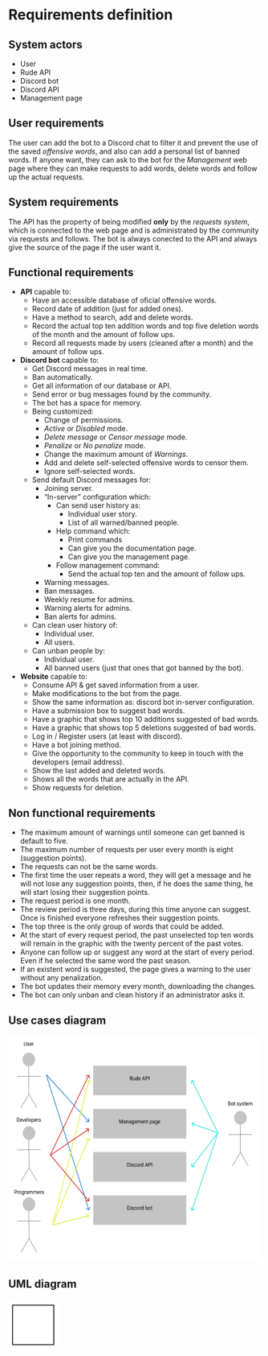 # Requirements definition

## System actors

- User
- Rude API
- Discord bot
- Discord API
- Management page

## User requirements

The user can add the bot to a Discord chat to filter it and prevent the use of the saved *offensive words*, and also can add a personal list of banned words. If anyone want, they can ask to the bot for the *Management* web page where they can make requests to add words, delete words and follow up the actual requests.   

## System requirements

The API has the property of being modified **only** by the *requests system*, which is connected to the web page and is administrated by the community via requests and follows. The bot is always conected to the API and always give the source of the page if the user want it.

## Functional requirements

- **API** capable to:
    - Have an accessible database of oficial offensive words.
    - Record date of addition (just for added ones).
    - Have a method to search, add and delete words.
    - Record the actual top ten addition words and top five deletion words of the month and the amount of follow ups.
    - Record all requests made by users (cleaned after a month) and the amount of follow ups.
- **Discord bot** capable to:
    - Get Discord messages in real time.
    - Ban automatically.
    - Get all information of our database or API.
    - Send error or bug messages found by the community.
    - The bot has a space for memory.
    - Being customized:
        - Change of permissions.
        - *Active* or *Disabled* mode.
        - *Delete message* or *Censor message* mode.
        - *Penalize* or *No penalize* mode. 
        - Change the maximum amount of *Warnings*.
        - Add and delete self-selected offensive words to censor them.
        - Ignore self-selected words.
    - Send default Discord messages for:
        - Joining server.
        - “In-server” configuration which:
            - Can send user history as:
                - Individual user story.
                - List of all warned/banned people.
            -   Help command which:
                - Print commands
                - Can give you the documentation page.
                - Can give you the management page.
            - Follow management command:
                - Send the actual top ten and the amount of follow ups.
        - Warning messages.
        - Ban messages.
        - Weekly resume for admins.
        - Warning alerts for admins.
        - Ban alerts for admins.
    - Can clean user history of:
        - Individual user.
        - All users.
    - Can unban people by:
        - Individual user.
        - All banned users (just that ones that got banned by the bot).
- **Website** capable to:
    - Consume API & get saved information from a user.
    - Make modifications to the bot from the page.
    - Show the same information as: discord bot in-server configuration.
    - Have a submission box to suggest bad words.
    - Have a graphic that shows top 10 additions suggested of bad words.
    - Have a graphic that shows top 5 deletions suggested of bad words.
    - Log in / Register users (at least with discord).
    - Have a bot joining method.
    - Give the opportunity to the community to keep in touch with the developers (email address).
    - Show the last added and deleted words.
    - Shows all the words that are actually in the API.
    - Show requests for deletion.

## Non functional requirements

- The maximum amount of warnings until someone can get banned is default to five.
- The maximum number of requests per user every month is eight (suggestion points).
- The requests can not be the same words.
- The first time the user repeats a word, they will get a message and he will not lose any suggestion points, then, if he does the same thing, he will start losing their suggestion points.
- The request period is one month.
- The review period is three days, during this time anyone can suggest. Once is finished everyone refreshes their suggestion points.
- The top three is the only group of words that could be added.
- At the start of every request period, the past unselected top ten words will remain in the graphic with the twenty percent of the past votes.
- Anyone can follow up or suggest any word at the start of every period. Even if he selected the same word the past season.
- If an existent word is suggested, the page gives a warning to the user without any penalization.
- The bot updates their memory every month, downloading the changes.
- The bot can only unban and clean history if an administrator asks it.

## Use cases diagram

<img src="https://github.com/JoshuaMeza/CodePain_POO/blob/master/Resources/useCases.PNG" alt="Use cases diagram" width="100%" height="450px">

## UML diagram

<img src="https://github.com/JoshuaMeza/CodePain_POO/blob/master/Resources/tempBox.png" alt="UML diagram" width="100px" height="100px">
